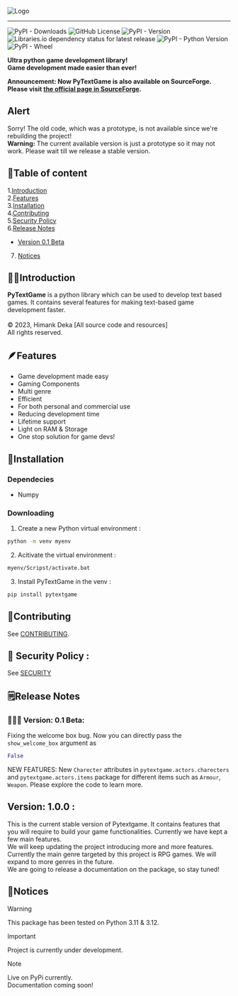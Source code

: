 ![Logo](pytextgame-high-resolution-logo-white.png)
<hr>

![PyPI - Downloads](https://img.shields.io/pypi/dm/PyTextGame)
![GitHub License](https://img.shields.io/github/license/dev-hd11/pytextgame)
![PyPI - Version](https://img.shields.io/pypi/v/PyTextGame)
![Libraries.io dependency status for latest release](https://img.shields.io/librariesio/release/PyPi/PyTextGame)
![PyPI - Python Version](https://img.shields.io/pypi/pyversions/PyTextGame)
![PyPI - Wheel](https://img.shields.io/pypi/wheel/PyTextGame)


**Ultra python game development library! <br>Game development made easier than ever!**

**Announcement: Now PyTextGame is also available on SourceForge. Please visit [the official page in SourceForge](https://pytextgame.sourceforge.io).**

## Alert
Sorry! The old code, which was a prototype, is not available since we're rebuilding the project!<br>
**Warning:** The current available version is just a prototype so it may not work. Please wait till we release a stable version.

## 📃Table of content
1.[Introduction](#introduction)<br>
2.[Features](#features)<br>
3.[Installation](#installation)<br>
4.[Contributing](#contributing)<br>
5.[Security Policy](#security-policy)<br>
6.[Release Notes](#release-notes)<br>
- [Version 0.1 Beta](#-version-01-beta)
7. [Notices](#notices)

## 👋🏼Introduction
**PyTextGame** is a python library which can be used to develop text based games. It contains several features for making text-based game development faster.
<br><br>
©️ 2023, Himank Deka [All source code and resources]
<br> All rights reserved.

## 🪶Features
- Game development made easy
- Gaming Components
- Multi genre
- Efficient
- For both personal and commercial use
- Reducing development time
- Lifetime support
- Light on RAM & Storage
- One stop solution for game devs!

## 📩Installation
### Dependecies
- Numpy

### Downloading
1. Create a new Python virtual environment :
```bash
python -m venv myenv
```

2. Acitivate the virtual environment :
```bash
myenv/Scripst/activate.bat
```

3. Install PyTextGame in the venv :
```bash
pip install pytextgame
```

## 🤝Contributing
See [CONTRIBUTING](./CONTRIBUTING.md).

## 🔐 Security Policy :
See [SECURITY](./SECURITY.md)

## 🗒️Release Notes

### 👩🏼‍💻 Version: 0.1 Beta:
Fixing the welcome box bug. Now you can directly pass the `show_welcome_box` argument as 
```python
False
``` 
NEW FEATURES: New `Charecter` attributes in `pytextgame.actors.charecters` and `pytextgame.actors.items` package for different items such as `Armour`, `Weapon`.
Please explore the code to learn more.

## Version: 1.0.0 :
This is the current stable version of Pytextgame. It contains features that you will require to build your game functionalities. Currently we have kept a few main features.<br>
We will keep updating the project introducing more and more features. Currently the main genre targeted by this project is RPG games. We will expand to more genres in the future.<br>
We are going to release a documentation on the package, so stay tuned!

## 🔔Notices

> [!WARNING]
> This package has been tested on Python 3.11 & 3.12.<br>

>[!IMPORTANT]
> Project is currently under development.<br>

>[!NOTE]
> Live on PyPi currently.<br>
> Documentation coming soon!<br>

